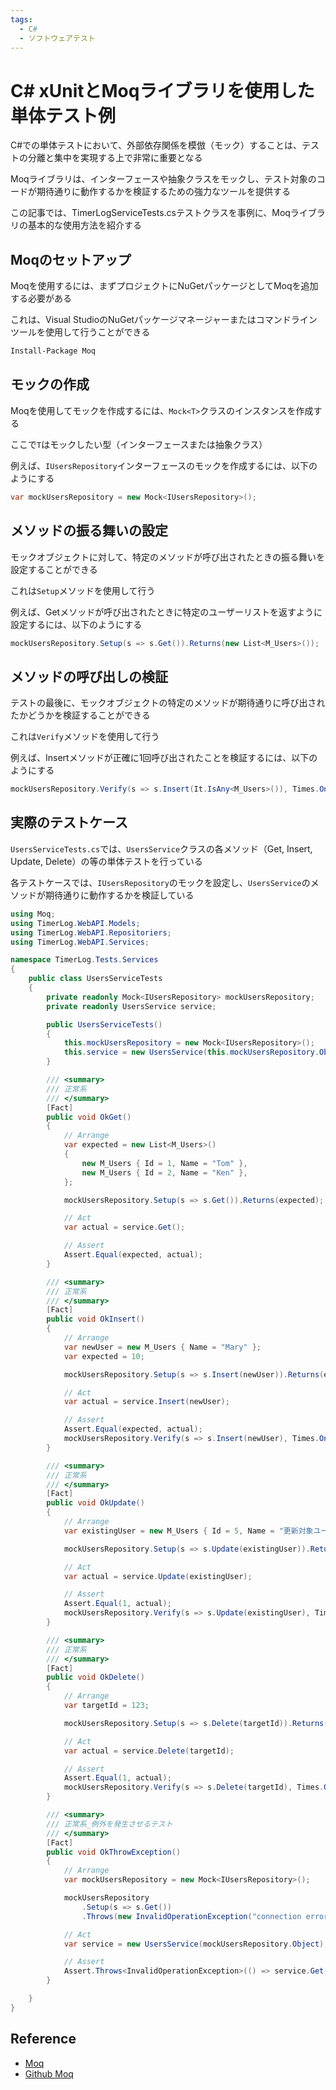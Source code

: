 ```yaml
---
tags:
  - C#
  - ソフトウェアテスト
---
```


# C# xUnitとMoqライブラリを使用した単体テスト例

C#での単体テストにおいて、外部依存関係を模倣（モック）することは、テストの分離と集中を実現する上で非常に重要となる

Moqライブラリは、インターフェースや抽象クラスをモックし、テスト対象のコードが期待通りに動作するかを検証するための強力なツールを提供する

この記事では、TimerLogServiceTests.csテストクラスを事例に、Moqライブラリの基本的な使用方法を紹介する

## Moqのセットアップ

Moqを使用するには、まずプロジェクトにNuGetパッケージとしてMoqを追加する必要がある

これは、Visual StudioのNuGetパッケージマネージャーまたはコマンドラインツールを使用して行うことができる
```bash
Install-Package Moq
```

## モックの作成
Moqを使用してモックを作成するには、`Mock<T>`クラスのインスタンスを作成する

ここで`T`はモックしたい型（インターフェースまたは抽象クラス）

例えば、`IUsersRepository`インターフェースのモックを作成するには、以下のようにする

```cs
var mockUsersRepository = new Mock<IUsersRepository>();
```

## メソッドの振る舞いの設定
モックオブジェクトに対して、特定のメソッドが呼び出されたときの振る舞いを設定することができる

これは`Setup`メソッドを使用して行う

例えば、Getメソッドが呼び出されたときに特定のユーザーリストを返すように設定するには、以下のようにする

```cs
mockUsersRepository.Setup(s => s.Get()).Returns(new List<M_Users>());
```

## メソッドの呼び出しの検証
テストの最後に、モックオブジェクトの特定のメソッドが期待通りに呼び出されたかどうかを検証することができる

これは`Verify`メソッドを使用して行う

例えば、Insertメソッドが正確に1回呼び出されたことを検証するには、以下のようにする

```cs
mockUsersRepository.Verify(s => s.Insert(It.IsAny<M_Users>()), Times.Once);
```

## 実際のテストケース

`UsersServiceTests.cs`では、`UsersService`クラスの各メソッド（Get, Insert, Update, Delete）の等の単体テストを行っている

各テストケースでは、`IUsersRepository`のモックを設定し、`UsersService`のメソッドが期待通りに動作するかを検証している

```cs
using Moq;
using TimerLog.WebAPI.Models;
using TimerLog.WebAPI.Repositoriers;
using TimerLog.WebAPI.Services;

namespace TimerLog.Tests.Services
{
    public class UsersServiceTests
    {
        private readonly Mock<IUsersRepository> mockUsersRepository;
        private readonly UsersService service;

        public UsersServiceTests()
        {
            this.mockUsersRepository = new Mock<IUsersRepository>();
            this.service = new UsersService(this.mockUsersRepository.Object);
        }

        /// <summary>
        /// 正常系
        /// </summary>
        [Fact]
        public void OkGet()
        {
            // Arrange
            var expected = new List<M_Users>()
            {
                new M_Users { Id = 1, Name = "Tom" },
                new M_Users { Id = 2, Name = "Ken" },
            };

            mockUsersRepository.Setup(s => s.Get()).Returns(expected);

            // Act
            var actual = service.Get();

            // Assert
            Assert.Equal(expected, actual);
        }

        /// <summary>
        /// 正常系
        /// </summary>
        [Fact]
        public void OkInsert()
        {
            // Arrange
            var newUser = new M_Users { Name = "Mary" };
            var expected = 10;

            mockUsersRepository.Setup(s => s.Insert(newUser)).Returns(expected);

            // Act
            var actual = service.Insert(newUser);

            // Assert
            Assert.Equal(expected, actual);
            mockUsersRepository.Verify(s => s.Insert(newUser), Times.Once);
        }

        /// <summary>
        /// 正常系
        /// </summary>
        [Fact]
        public void OkUpdate()
        {
            // Arrange
            var existingUser = new M_Users { Id = 5, Name = "更新対象ユーザー" };

            mockUsersRepository.Setup(s => s.Update(existingUser)).Returns(1);

            // Act
            var actual = service.Update(existingUser);

            // Assert
            Assert.Equal(1, actual);
            mockUsersRepository.Verify(s => s.Update(existingUser), Times.Once);
        }

        /// <summary>
        /// 正常系
        /// </summary>
        [Fact]
        public void OkDelete()
        {
            // Arrange
            var targetId = 123;

            mockUsersRepository.Setup(s => s.Delete(targetId)).Returns(1);

            // Act
            var actual = service.Delete(targetId);

            // Assert
            Assert.Equal(1, actual);
            mockUsersRepository.Verify(s => s.Delete(targetId), Times.Once);
        }

        /// <summary>
        /// 正常系_例外を発生させるテスト
        /// </summary>
        [Fact]
        public void OkThrowException()
        {
            // Arrange
            var mockUsersRepository = new Mock<IUsersRepository>();

            mockUsersRepository
                .Setup(s => s.Get())
                .Throws(new InvalidOperationException("connection error"));

            // Act
            var service = new UsersService(mockUsersRepository.Object);

            // Assert
            Assert.Throws<InvalidOperationException>(() => service.Get());
        }

    }
}
```

## Reference
- [Moq](https://www.nuget.org/packages/Moq/)
- [Github Moq](https://github.com/moq/moq4)